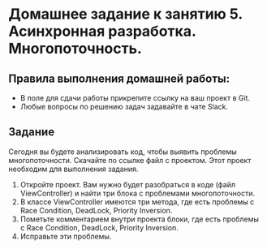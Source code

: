 # Домашнее задание к занятию 5. Асинхронная разработка. Многопоточность.

## Правила выполнения домашней работы:

* В поле для сдачи работы прикрепите ссылку на ваш проект в Git.
* Любые вопросы по решению задач задавайте в чате Slack.

## Задание

Сегодня вы будете анализировать код, чтобы выявить проблемы многопоточности. Скачайте по ссылке файл с проектом. Этот проект необходим для выполнения задания.

1. Откройте проект. Вам нужно будет разобраться в коде (файл ViewController) и найти три блока с проблемами многопоточности.
2. В классе ViewController имеются три метода, где есть проблемы с Race Condition, DeadLock, Priority Inversion. 
3. Пометьте комментарием внутри проекта блоки, где есть проблемы с Race Condition, DeadLock, Priority Inversion. 
4. Исправьте эти проблемы. 


